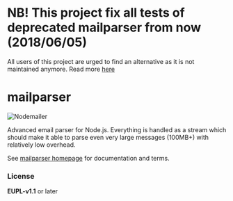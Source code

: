 # NB! This project fix all tests of deprecated mailparser from now (2018/06/05)

All users of this project are urged to find an alternative as it is not maintained anymore. Read more [here](https://blog.nodemailer.com/2018/03/11/spring-cleaning/)

# mailparser

![Nodemailer](https://raw.githubusercontent.com/nodemailer/nodemailer/master/assets/nm_logo_200x136.png)

Advanced email parser for Node.js. Everything is handled as a stream which should make it able to parse even very large messages (100MB+) with relatively low overhead.

See [mailparser homepage](https://nodemailer.com/extras/mailparser/) for documentation and terms.

### License

**EUPL-v1.1** or later
